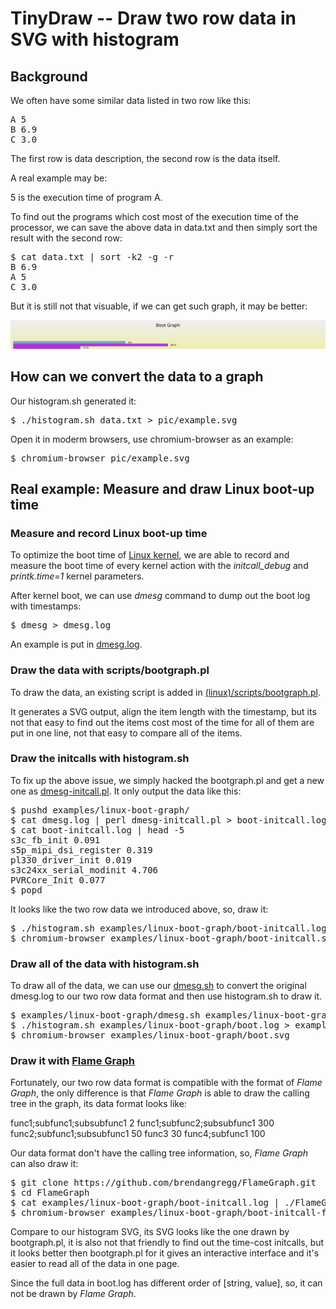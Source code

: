 
# TinyDraw -- Draw two row data in SVG with histogram

## Background

We often have some similar data listed in two row like this:

<pre>
A 5
B 6.9
C 3.0
</pre>

The first row is data description, the second row is the data itself.

A real example may be:

5 is the execution time of program A.

To find out the programs which cost most of the execution time of the
processor, we can save the above data in data.txt and then simply sort the
result with the second row:

<pre>
$ cat data.txt | sort -k2 -g -r
B 6.9
A 5
C 3.0
</pre>

But it is still not that visuable, if we can get such graph, it may be better:

![image](pic/example.svg)

## How can we convert the data to a graph

Our histogram.sh generated it:

<pre>
$ ./histogram.sh data.txt > pic/example.svg
</pre>

Open it in moderm browsers, use chromium-browser as an example:

<pre>
$ chromium-browser pic/example.svg
</pre>

## Real example: Measure and draw Linux boot-up time

### Measure and record Linux boot-up time

To optimize the boot time of [Linux kernel](http://www.kernel.org), we are able
to record and measure the boot time of every kernel action with the
*initcall\_debug* and *printk.time=1* kernel parameters.

After kernel boot, we can use *dmesg* command to dump out the boot log with
timestamps:

<pre>
$ dmesg > dmesg.log
</pre>

An example is put in [dmesg.log](examples/linux-boot-graph/dmesg.log).

### Draw the data with scripts/bootgraph.pl

To draw the data, an existing script is added in
[(linux)/scripts/bootgraph.pl](http://stuff.mit.edu/afs/sipb/contrib/linux/scripts/bootgraph.pl).

It generates a SVG output, align the item length with the timestamp, but its
not that easy to find out the items cost most of the time for all of them are
put in one line, not that easy to compare all of the items.

### Draw the initcalls with histogram.sh

To fix up the above issue, we simply hacked the bootgraph.pl and get a new one
as [dmesg-initcall.pl](examples/linux-boot-graph/dmesg-initcall.pl). It only
output the data like this:

<pre>
$ pushd examples/linux-boot-graph/
$ cat dmesg.log | perl dmesg-initcall.pl > boot-initcall.log
$ cat boot-initcall.log | head -5
s3c_fb_init 0.091
s5p_mipi_dsi_register 0.319
pl330_driver_init 0.019
s3c24xx_serial_modinit 4.706
PVRCore_Init 0.077
$ popd
</pre>

It looks like the two row data we introduced above, so, draw it:

<pre>
$ ./histogram.sh examples/linux-boot-graph/boot-initcall.log > examples/linux-boot-graph/boot-initcall.svg
$ chromium-browser examples/linux-boot-graph/boot-initcall.svg
</pre>

### Draw all of the data with histogram.sh

To draw all of the data, we can use our
[dmesg.sh](examples/linux-boot-graph/dmesg.sh) to convert the original
dmesg.log to our two row data format and then use histogram.sh to draw it.

<pre>
$ examples/linux-boot-graph/dmesg.sh examples/linux-boot-graph/dmesg.log > examples/linux-boot-graph/boot.log
$ ./histogram.sh examples/linux-boot-graph/boot.log > examples/linux-boot-graph/boot.svg
$ chromium-browser examples/linux-boot-graph/boot.svg
</pre>

### Draw it with [Flame Graph](http://www.brendangregg.com/flamegraphs.html)

Fortunately, our two row data format is compatible with the format of *Flame
Graph*, the only difference is that *Flame Graph* is able to draw the calling
tree in the graph, its data format looks like:

func1;subfunc1;subsubfunc1 2
func1;subfunc2;subsubfunc1 300
func2;subfunc1;subsubfunc1 50
func3 30
func4;subfunc1 100

Our data format don't have the calling tree information, so, *Flame Graph* can
also draw it:

<pre>
$ git clone https://github.com/brendangregg/FlameGraph.git
$ cd FlameGraph
$ cat examples/linux-boot-graph/boot-initcall.log | ./FlameGraph/flamegraph.pl > examples/linux-boot-graph/boot-initcall-fg.svg
$ chromium-browser examples/linux-boot-graph/boot-initcall-fg.svg
</pre>

Compare to our histogram SVG, its SVG looks like the one drawn by bootgraph.pl,
it is also not that friendly to find out the time-cost initcalls, but it looks
better then bootgraph.pl for it gives an interactive interface and it's easier
to read all of the data in one page.

Since the full data in boot.log has different order of [string, value], so, it
can not be drawn by *Flame Graph*.
